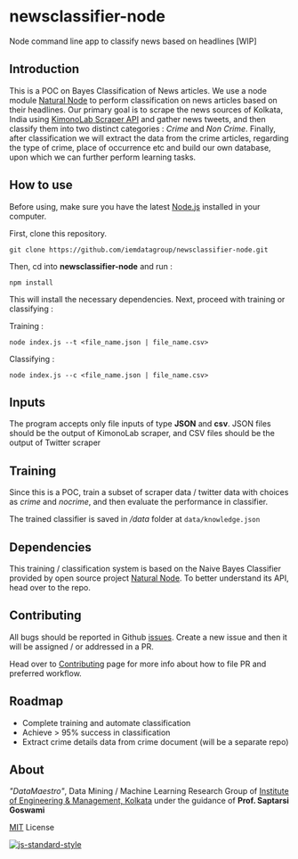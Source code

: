 # newsclassifier-node
Node command line app to classify news based on headlines [WIP]

## Introduction

This is a POC on Bayes Classification of News articles. We use a node module [Natural Node](https://github.com/NaturalNode/natural) to perform classification on news articles based on their headlines. Our primary goal is to scrape the news sources of Kolkata, India using [KimonoLab Scraper API](https://www.kimonolabs.com) and gather news tweets, and then classify them into two distinct categories : *Crime* and *Non Crime*. Finally, after classification we will extract the data from the crime articles, regarding the type of crime, place of occurrence etc and build our own database, upon which we can further perform learning tasks.

## How to use

Before using, make sure you have the latest [Node.js](https://nodejs.org/) installed in your computer.

First, clone this repository.

`git clone https://github.com/iemdatagroup/newsclassifier-node.git`

Then, cd into **newsclassifier-node** and run :

`npm install`

This will install the necessary dependencies. Next, proceed with training or classifying :

Training :

`node index.js --t <file_name.json | file_name.csv>`

Classifying :

`node index.js --c <file_name.json | file_name.csv>`

## Inputs

The program accepts only file inputs of type **JSON** and **csv**. JSON files should be the output of KimonoLab scraper, and CSV files should be the output of Twitter scraper

## Training

Since this is a POC, train a subset of scraper data / twitter data with choices as *crime* and *nocrime*, and then evaluate the performance in classifier.

The trained classifier is saved in */data* folder at `data/knowledge.json`

## Dependencies

This training / classification system is based on the Naive Bayes Classifier provided by open source project [Natural Node](https://github.com/NaturalNode/natural). To better understand its API, head over to the repo.

## Contributing

All bugs should be reported in Github [issues](https://github.com/iemdatagroup/newsclassifier-node/issues). Create a new issue and then it will be assigned / or addressed in a PR.

Head over to [Contributing](CONTRIBUTING.md) page for more info about how to file PR and preferred workflow.

## Roadmap

* Complete training and automate classification
* Achieve > 95% success in classification
* Extract crime details data from crime document (will be a separate repo)

## About

*"DataMaestro"*, Data Mining / Machine Learning Research Group of [Institute of Engineering & Management, Kolkata](http://iem.edu.in) under the guidance of **Prof. Saptarsi Goswami**

[MIT](LICENSE) License

[![js-standard-style](https://cdn.rawgit.com/feross/standard/master/badge.svg)](https://github.com/feross/standard)

